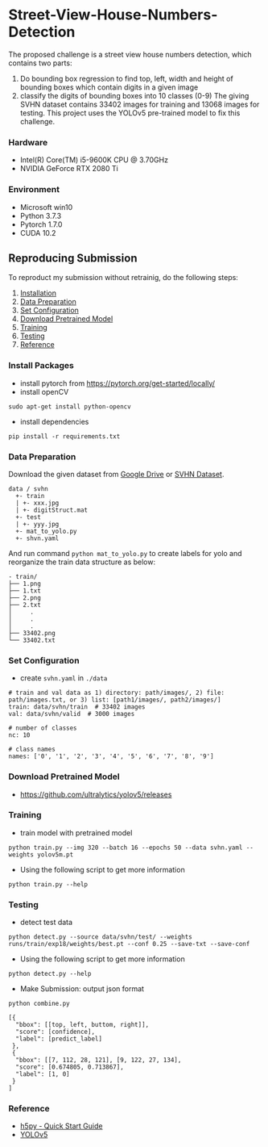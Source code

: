 # Street-View-House-Numbers-Detection
The proposed challenge is a street view house numbers detection, which contains two parts:
1. Do bounding box regression to find top, left, width and height of bounding boxes which contain digits in a given image
2. classify the digits of bounding boxes into 10 classes (0-9)
The giving SVHN dataset contains 33402 images for training and 13068 images for testing. This project uses the YOLOv5 pre-trained model to fix this challenge.


### Hardware
- Intel(R) Core(TM) i5-9600K CPU @ 3.70GHz
- NVIDIA GeForce RTX 2080 Ti

### Environment
- Microsoft win10
- Python 3.7.3
- Pytorch 1.7.0
- CUDA 10.2

## Reproducing Submission
To reproduct my submission without retrainig, do the following steps:
1. [Installation](#install-packages)
2. [Data Preparation](#data-preparation)
3. [Set Configuration](#set-configuration)
4. [Download Pretrained Model](#download-pretrained-model)
5. [Training](#training)
6. [Testing](#testing)
7. [Reference](#reference)



### Install Packages
- install pytorch from https://pytorch.org/get-started/locally/
- install openCV
```
sudo apt-get install python-opencv
```
- install dependencies
```
pip install -r requirements.txt
```

### Data Preparation
Download the given dataset from [Google Drive](https://drive.google.com/drive/folders/1Ob5oT9Lcmz7g5mVOcYH3QugA7tV3WsSl) or [SVHN Dataset](http://ufldl.stanford.edu/housenumbers/).
```
data / svhn
  +- train
  |	+- xxx.jpg
  |	+- digitStruct.mat
  +- test
  |	+- yyy.jpg
  +- mat_to_yolo.py
  +- shvn.yaml
```
And run command `python mat_to_yolo.py` to create labels for yolo and reorganize the train data structure as below:
```
- train/
├── 1.png
├── 1.txt
├── 2.png
├── 2.txt
│     .
│     .
│     .
├── 33402.png
└── 33402.txt
```

### Set Configuration
- create `svhn.yaml` in `./data`
```
# train and val data as 1) directory: path/images/, 2) file: path/images.txt, or 3) list: [path1/images/, path2/images/]
train: data/svhn/train  # 33402 images
val: data/svhn/valid  # 3000 images

# number of classes
nc: 10

# class names
names: ['0', '1', '2', '3', '4', '5', '6', '7', '8', '9']
```

### Download Pretrained Model
- https://github.com/ultralytics/yolov5/releases

### Training
- train model with pretrained model
```
python train.py --img 320 --batch 16 --epochs 50 --data svhn.yaml --weights yolov5m.pt
```

- Using the following script to get more information
```
python train.py --help
```

### Testing
- detect test data
```
python detect.py --source data/svhn/test/ --weights runs/train/exp18/weights/best.pt --conf 0.25 --save-txt --save-conf
```

- Using the following script to get more information
```
python detect.py --help
```

- Make Submission: output json format
```
python combine.py
```
```
[{
  "bbox": [[top, left, buttom, right]],
  "score": [confidence],
  "label": [predict_label]
 }, 
 {
  "bbox": [[7, 112, 28, 121], [9, 122, 27, 134],
  "score": [0.674805, 0.713867],
  "label": [1, 0]
 }
]
```

### Reference
- [h5py - Quick Start Guide](https://docs.h5py.org/en/stable/quick.html)
- [YOLOv5](https://github.com/ultralytics/yolov5)